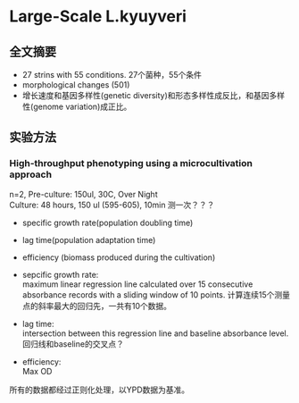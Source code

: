 # Large-Scale L.kyuyveri
## 全文摘要
- 27 strins with 55 conditions. 27个菌种，55个条件
- morphological changes (501)
- 增长速度和基因多样性(genetic diversity)和形态多样性成反比，和基因多样性(genome variation)成正比。
## 实验方法
### High-throughput phenotyping using a microcultivation approach
n=2,
Pre-culture: 150ul, 30C, Over Night  
Culture: 48 hours, 150 ul (595-605), 10min 测一次？？？   
- specific growth rate(population doubling time)
- lag time(population adaptation time)
- efficiency (biomass produced during the cultivation) 

- sepcific growth rate:   
maximum linear regression line calculated over 15 consecutive absorbance records with a sliding window of 10 points.
计算连续15个测量点的斜率最大的回归先，一共有10个数据。

- lag time:  
intersection between this regression line and baseline absorbance level. 
回归线和baseline的交叉点？

- efficiency:  
Max OD  

所有的数据都经过正则化处理，以YPD数据为基准。  

